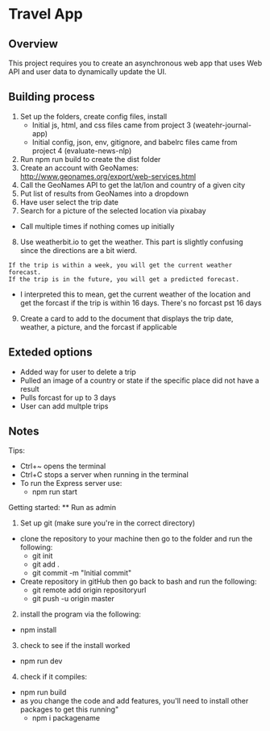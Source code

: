 # Travel App

## Overview
This project requires you to create an asynchronous web app that uses Web API and user data to dynamically update the UI. 

## Building process

1. Set up the folders, create config files, install
    - Initial js, html, and css files came from project 3 (weatehr-journal-app)
    - Initial config, json, env, gitignore, and babelrc files came from project 4 (evaluate-news-nlp)
2. Run npm run build to create the dist folder
3. Create an account with GeoNames: http://www.geonames.org/export/web-services.html
4. Call the GeoNames API to get the lat/lon and country of a given city
5. Put list of results from GeoNames into a dropdown
6. Have user select the trip date
7. Search for a picture of the selected location via pixabay
  - Call multiple times if nothing comes up initially
8. Use weatherbit.io to get the weather.  This part is slightly confusing since the directions are a bit wierd.
```
If the trip is within a week, you will get the current weather forecast.
If the trip is in the future, you will get a predicted forecast.
```
- I interpreted this to mean, get the current weather of the location and get the forcast if the trip is within 16 days.  There's no forcast pst 16 days
9. Create a card to add to the document that displays the trip date, weather, a picture, and the forcast if applicable


## Exteded options
- Added way for user to delete a trip
- Pulled an image of a country or state if the specific place did not have a result
- Pulls forcast for up to 3 days
- User can add multple trips

## Notes
Tips:
  - Ctrl+~ opens the terminal
  - Ctrl+C stops a server when running in the terminal
  - To run the Express server use:
    - npm run start

Getting started:
** Run as admin
1. Set up git (make sure you're in the correct directory)
  - clone the repository to your machine then go to the folder and run the following:
    - git init
    - git add .
    - git commit -m "Initial commit"
  - Create repository in gitHub then go back to bash and run the following:
    - git remote add origin repositoryurl
    - git push -u origin master
2. install the program via the following:
  - npm install
3. check to see if the install worked
  - npm run dev
4. check if it compiles:
  - npm run build
  - as you change the code and add features, you'll need to install other packages to get this running"
    - npm i packagename